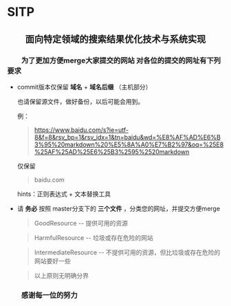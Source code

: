 # SITP
## 　　面向特定领域的搜索结果优化技术与系统实现

### 　　为了更加方便merge大家提交的网站 对各位的提交的网址有下列要求

- commit版本仅保留 **域名** + **域名后缀** （主机部分）

  也请保留源文件，做好备份，以后可能会用到。

  例：
  >https://www.baidu.com/s?ie=utf-8&f=8&rsv_bp=1&rsv_idx=1&tn=baidu&wd=%E8%AF%AD%E6%B3%95%20markdown%20%E5%8A%A0%E7%B2%97&oq=%25E8%25AF%25AD%25E6%25B3%2595%2520markdown

  仅保留

  > baidu.com

  hints：正则表达式 + 文本替换工具

- 请 **务必** 按照 master分支下的 **三个文件** ，分类您的网址，并提交方便merge

  >GoodResource -- 提供可用的资源

  >HarmfulResource -- 垃圾或存在危险的网站

  >IntermediateResource -- 不提供可用的资源，但比垃圾或存在危险的网站要好一些

  >以上原则无明确分界

### 　　感谢每一位的努力
